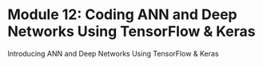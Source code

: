 # Module 12: Coding ANN and Deep Networks Using TensorFlow & Keras

Introducing ANN and Deep Networks Using TensorFlow & Keras 
